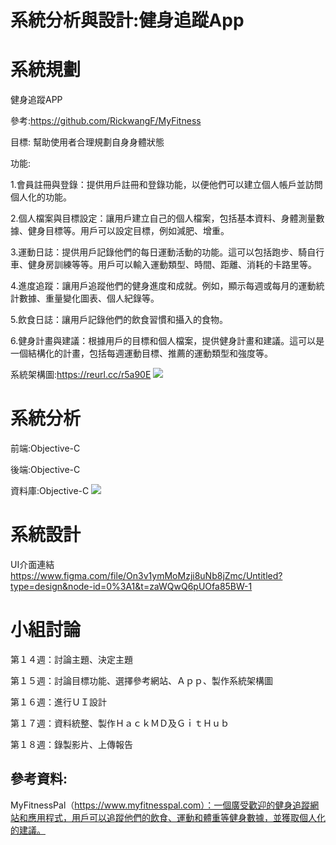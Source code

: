 # 系統分析與設計:健身追蹤App

# 系統規劃

健身追蹤APP

參考:https://github.com/RickwangF/MyFitness

目標:
幫助使用者合理規劃自身身體狀態

功能:

1.會員註冊與登錄：提供用戶註冊和登錄功能，以便他們可以建立個人帳戶並訪問個人化的功能。

2.個人檔案與目標設定：讓用戶建立自己的個人檔案，包括基本資料、身體測量數據、健身目標等。用戶可以設定目標，例如減肥、增重。

3.運動日誌：提供用戶記錄他們的每日運動活動的功能。這可以包括跑步、騎自行車、健身房訓練等等。用戶可以輸入運動類型、時間、距離、消耗的卡路里等。

4.進度追蹤：讓用戶追蹤他們的健身進度和成就。例如，顯示每週或每月的運動統計數據、重量變化圖表、個人紀錄等。

5.飲食日誌：讓用戶記錄他們的飲食習慣和攝入的食物。

6.健身計畫與建議：根據用戶的目標和個人檔案，提供健身計畫和建議。這可以是一個結構化的計畫，包括每週運動目標、推薦的運動類型和強度等。

系統架構圖:https://reurl.cc/r5a90E
![](https://hackmd.io/_uploads/BkXLYGXL2.png)



# 系統分析

前端:Objective-C

後端:Objective-C

資料庫:Objective-C
![](https://hackmd.io/_uploads/SJNrXKpDn.png)


# 系統設計

UI介面連結
https://www.figma.com/file/On3v1ymMoMzji8uNb8jZmc/Untitled?type=design&node-id=0%3A1&t=zaWQwQ6pUOfa85BW-1

# 小組討論
第１４週：討論主題、決定主題

第１５週：討論目標功能、選擇參考網站、Ａｐｐ、製作系統架構圖

第１６週：進行ＵＩ設計

第１７週：資料統整、製作ＨａｃｋＭＤ及ＧｉｔＨｕｂ

第１８週：錄製影片、上傳報告


## 參考資料:
MyFitnessPal（https://www.myfitnesspal.com）：一個廣受歡迎的健身追蹤網站和應用程式，用戶可以追蹤他們的飲食、運動和體重等健身數據，並獲取個人化的建議。
